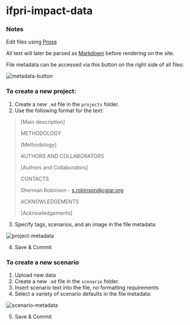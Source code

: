 ifpri-impact-data
=================

### Notes

Edit files using [Prose](http://prose.io/#developmentseed/ifpri-impact-data/)

All text will later be parsed as [Markdown](http://daringfireball.net/projects/markdown/syntax) before rendering on the site.

File metadata can be accessed via this button on the right side of all files:

![metadata-button]()

### To create a new project:

1. Create a new `.md` file in the `projects` folder.
2. Use the following format for the text:

> [Main description]
> 
> METHODOLOGY
> 
> [Methodology]
>
> AUTHORS AND COLLABORATORS
>
> [Authors and Collaborators]
>
> CONTACTS
> 
> Sherman Robinson - s.robinson@cgiar.org
> 
> ACKNOWLEDGEMENTS
> 
> [Acknowledgements]

3. Specify tags, scenarios, and an image in the file metadata:

![project-metadata]()

4. Save & Commit

### To create a new scenario

1. Upload new data
2. Create a new `.md` file in the `scenario` folder.
3. Insert scenario text into the file, no formatting requirements
4. Select a variety of scenario defaults in the file metadata:

![scenario-metadata]()

5. Save & Commit
